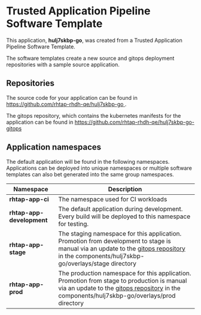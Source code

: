 # Trusted Application Pipeline Software Template

This application, **hulj7skbp-go**, was created from a Trusted Application Pipeline Software Template.

The software templates create a new source and gitops deployment repositories with a sample source application. 

## Repositories

The source code for your application can be found in [https://github.com/rhtap-rhdh-qe/hulj7skbp-go ](https://github.com/rhtap-rhdh-qe/hulj7skbp-go ).
 
The gitops repository, which contains the kubernetes manifests for the application can be found in 
[https://github.com/rhtap-rhdh-qe/hulj7skbp-go-gitops ](https://github.com/rhtap-rhdh-qe/hulj7skbp-go-gitops ) 

## Application namespaces 

The default application will be found in the following namespaces. Applications can be deployed into unique namespaces or multiple software templates can also bet generated into the same group namespaces.  

|  Namespace   |  Description   |  
| -------- | -------- |
| **rhtap-app-ci** | The namespace used for CI workloads |
| **rhtap-app-development** | The default application during development. Every build will be deployed to this namespace for testing. |
| **rhtap-app-stage** | The staging namespace for this application. Promotion from development to stage is manual via an update to the [gitops repository](https://github.com/rhtap-rhdh-qe/hulj7skbp-go-gitops ) in the components/hulj7skbp-go/overlays/stage directory |
| **rhtap-app-prod** | The production namespace for this application. Promotion from stage to production is manual via an update to the [gitops repository](https://github.com/rhtap-rhdh-qe/hulj7skbp-go-gitops ) in the components/hulj7skbp-go/overlays/prod directory |
